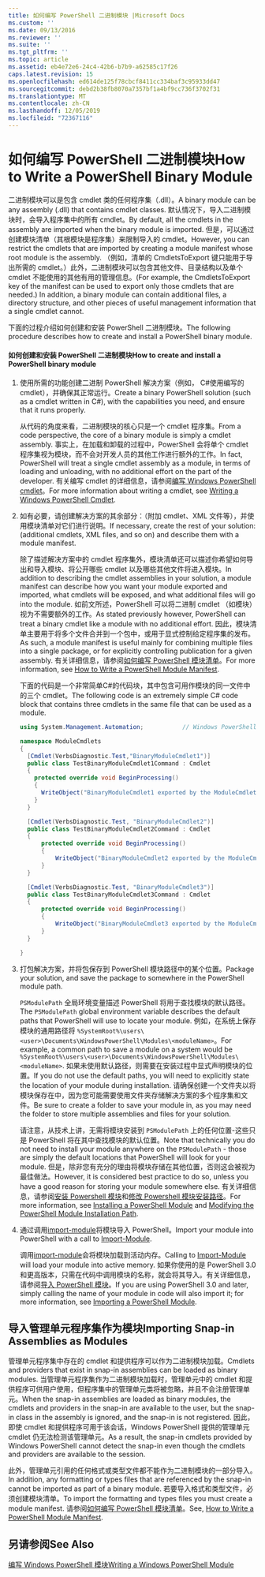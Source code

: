 ```yaml
---
title: 如何编写 PowerShell 二进制模块 |Microsoft Docs
ms.custom: ''
ms.date: 09/13/2016
ms.reviewer: ''
ms.suite: ''
ms.tgt_pltfrm: ''
ms.topic: article
ms.assetid: eb4e72e6-24c4-42b6-b7b9-a62585c17f26
caps.latest.revision: 15
ms.openlocfilehash: ed614de125f78cbcf8411cc334baf3c95933dd47
ms.sourcegitcommit: debd2b38fb8070a7357bf1a4bf9cc736f3702f31
ms.translationtype: MT
ms.contentlocale: zh-CN
ms.lasthandoff: 12/05/2019
ms.locfileid: "72367116"
---
```

# <a name="how-to-write-a-powershell-binary-module"></a><span data-ttu-id="b60f5-102">如何编写 PowerShell 二进制模块</span><span class="sxs-lookup"><span data-stu-id="b60f5-102">How to Write a PowerShell Binary Module</span></span>

<span data-ttu-id="b60f5-103">二进制模块可以是包含 cmdlet 类的任何程序集（.dll）。</span><span class="sxs-lookup"><span data-stu-id="b60f5-103">A binary module can be any assembly (.dll) that contains cmdlet classes.</span></span> <span data-ttu-id="b60f5-104">默认情况下，导入二进制模块时，会导入程序集中的所有 cmdlet。</span><span class="sxs-lookup"><span data-stu-id="b60f5-104">By default, all the cmdlets in the assembly are imported when the binary module is imported.</span></span> <span data-ttu-id="b60f5-105">但是，可以通过创建模块清单（其根模块是程序集）来限制导入的 cmdlet。</span><span class="sxs-lookup"><span data-stu-id="b60f5-105">However, you can restrict the cmdlets that are imported by creating a module manifest whose root module is the assembly.</span></span> <span data-ttu-id="b60f5-106">（例如，清单的 CmdletsToExport 键只能用于导出所需的 cmdlet。）此外，二进制模块可以包含其他文件、目录结构以及单个 cmdlet 不能使用的其他有用的管理信息。</span><span class="sxs-lookup"><span data-stu-id="b60f5-106">(For example, the CmdletsToExport key of the manifest can be used to export only those cmdlets that are needed.) In addition, a binary module can contain additional files, a directory structure, and other pieces of useful management information that a single cmdlet cannot.</span></span>

<span data-ttu-id="b60f5-107">下面的过程介绍如何创建和安装 PowerShell 二进制模块。</span><span class="sxs-lookup"><span data-stu-id="b60f5-107">The following procedure describes how to create and install a PowerShell binary module.</span></span>

#### <a name="how-to-create-and-install-a-powershell-binary-module"></a><span data-ttu-id="b60f5-108">如何创建和安装 PowerShell 二进制模块</span><span class="sxs-lookup"><span data-stu-id="b60f5-108">How to create and install a PowerShell binary module</span></span>

1. <span data-ttu-id="b60f5-109">使用所需的功能创建二进制 PowerShell 解决方案（例如， C#使用编写的 cmdlet），并确保其正常运行。</span><span class="sxs-lookup"><span data-stu-id="b60f5-109">Create a binary PowerShell solution (such as a cmdlet written in C#), with the capabilities you need, and ensure that it runs properly.</span></span>

   <span data-ttu-id="b60f5-110">从代码的角度来看，二进制模块的核心只是一个 cmdlet 程序集。</span><span class="sxs-lookup"><span data-stu-id="b60f5-110">From a code perspective, the core of a binary module is simply a cmdlet assembly.</span></span> <span data-ttu-id="b60f5-111">事实上，在加载和卸载的过程中，PowerShell 会将单个 cmdlet 程序集视为模块，而不会对开发人员的其他工作进行额外的工作。</span><span class="sxs-lookup"><span data-stu-id="b60f5-111">In fact, PowerShell will treat a single cmdlet assembly as a module, in terms of loading and unloading, with no additional effort on the part of the developer.</span></span> <span data-ttu-id="b60f5-112">有关编写 cmdlet 的详细信息，请参阅[编写 Windows PowerShell cmdlet](../cmdlet/writing-a-windows-powershell-cmdlet.md)。</span><span class="sxs-lookup"><span data-stu-id="b60f5-112">For more information about writing a cmdlet, see [Writing a Windows PowerShell Cmdlet](../cmdlet/writing-a-windows-powershell-cmdlet.md).</span></span>

2. <span data-ttu-id="b60f5-113">如有必要，请创建解决方案的其余部分：（附加 cmdlet、XML 文件等），并使用模块清单对它们进行说明。</span><span class="sxs-lookup"><span data-stu-id="b60f5-113">If necessary, create the rest of your solution: (additional cmdlets, XML files, and so on) and describe them with a module manifest.</span></span>

   <span data-ttu-id="b60f5-114">除了描述解决方案中的 cmdlet 程序集外，模块清单还可以描述你希望如何导出和导入模块、将公开哪些 cmdlet 以及哪些其他文件将进入模块。</span><span class="sxs-lookup"><span data-stu-id="b60f5-114">In addition to describing the cmdlet assemblies in your solution, a module manifest can describe how you want your module exported and imported, what cmdlets will be exposed, and what additional files will go into the module.</span></span>
   <span data-ttu-id="b60f5-115">如前文所述，PowerShell 可以将二进制 cmdlet （如模块）视为不需要额外的工作。</span><span class="sxs-lookup"><span data-stu-id="b60f5-115">As stated previously however, PowerShell can treat a binary cmdlet like a module with no additional effort.</span></span>
   <span data-ttu-id="b60f5-116">因此，模块清单主要用于将多个文件合并到一个包中，或用于显式控制给定程序集的发布。</span><span class="sxs-lookup"><span data-stu-id="b60f5-116">As such, a module manifest is useful mainly for combining multiple files into a single package, or for explicitly controlling publication for a given assembly.</span></span>
   <span data-ttu-id="b60f5-117">有关详细信息，请参阅[如何编写 PowerShell 模块清单](how-to-write-a-powershell-module-manifest.md)。</span><span class="sxs-lookup"><span data-stu-id="b60f5-117">For more information, see [How to Write a PowerShell Module Manifest](how-to-write-a-powershell-module-manifest.md).</span></span>

   <span data-ttu-id="b60f5-118">下面的代码是一个非常简单C#的代码块，其中包含可用作模块的同一文件中的三个 cmdlet。</span><span class="sxs-lookup"><span data-stu-id="b60f5-118">The following code is an extremely simple C# code block that contains three cmdlets in the same file that can be used as a module.</span></span>

   ```csharp
   using System.Management.Automation;           // Windows PowerShell namespace.

   namespace ModuleCmdlets
   {
     [Cmdlet(VerbsDiagnostic.Test,"BinaryModuleCmdlet1")]
     public class TestBinaryModuleCmdlet1Command : Cmdlet
     {
       protected override void BeginProcessing()
       {
         WriteObject("BinaryModuleCmdlet1 exported by the ModuleCmdlets module.");
       }
     }

     [Cmdlet(VerbsDiagnostic.Test, "BinaryModuleCmdlet2")]
     public class TestBinaryModuleCmdlet2Command : Cmdlet
     {
         protected override void BeginProcessing()
         {
             WriteObject("BinaryModuleCmdlet2 exported by the ModuleCmdlets module.");
         }
     }

     [Cmdlet(VerbsDiagnostic.Test, "BinaryModuleCmdlet3")]
     public class TestBinaryModuleCmdlet3Command : Cmdlet
     {
         protected override void BeginProcessing()
         {
             WriteObject("BinaryModuleCmdlet3 exported by the ModuleCmdlets module.");
         }
     }

   }
   ```

3. <span data-ttu-id="b60f5-119">打包解决方案，并将包保存到 PowerShell 模块路径中的某个位置。</span><span class="sxs-lookup"><span data-stu-id="b60f5-119">Package your solution, and save the package to somewhere in the PowerShell module path.</span></span>

   <span data-ttu-id="b60f5-120">`PSModulePath` 全局环境变量描述 PowerShell 将用于查找模块的默认路径。</span><span class="sxs-lookup"><span data-stu-id="b60f5-120">The `PSModulePath` global environment variable describes the default paths that PowerShell will use to locate your module.</span></span> <span data-ttu-id="b60f5-121">例如，在系统上保存模块的通用路径将 `%SystemRoot%\users\<user>\Documents\WindowsPowerShell\Modules\<moduleName>`。</span><span class="sxs-lookup"><span data-stu-id="b60f5-121">For example, a common path to save a module on a system would be `%SystemRoot%\users\<user>\Documents\WindowsPowerShell\Modules\<moduleName>`.</span></span> <span data-ttu-id="b60f5-122">如果未使用默认路径，则需要在安装过程中显式声明模块的位置。</span><span class="sxs-lookup"><span data-stu-id="b60f5-122">If you do not use the default paths, you will need to explicitly state the location of your module during installation.</span></span> <span data-ttu-id="b60f5-123">请确保创建一个文件夹以将模块保存在中，因为您可能需要使用文件夹存储解决方案的多个程序集和文件。</span><span class="sxs-lookup"><span data-stu-id="b60f5-123">Be sure to create a folder to save your module in, as you may need the folder to store multiple assemblies and files for your solution.</span></span>

   <span data-ttu-id="b60f5-124">请注意，从技术上讲，无需将模块安装到 `PSModulePath` 上的任何位置-这些只是 PowerShell 将在其中查找模块的默认位置。</span><span class="sxs-lookup"><span data-stu-id="b60f5-124">Note that technically you do not need to install your module anywhere on the `PSModulePath` - those are simply the default locations that PowerShell will look for your module.</span></span> <span data-ttu-id="b60f5-125">但是，除非您有充分的理由将模块存储在其他位置，否则这会被视为最佳做法。</span><span class="sxs-lookup"><span data-stu-id="b60f5-125">However, it is considered best practice to do so, unless you have a good reason for storing your module somewhere else.</span></span> <span data-ttu-id="b60f5-126">有关详细信息，请参阅[安装 Powershell 模块](./installing-a-powershell-module.md)和[修改 Powershell 模块安装路径](./modifying-the-psmodulepath-installation-path.md)。</span><span class="sxs-lookup"><span data-stu-id="b60f5-126">For more information, see [Installing a PowerShell Module](./installing-a-powershell-module.md) and [Modifying the PowerShell Module Installation Path](./modifying-the-psmodulepath-installation-path.md).</span></span>

4. <span data-ttu-id="b60f5-127">通过调用[import-module](/powershell/module/Microsoft.PowerShell.Core/Import-Module)将模块导入 PowerShell。</span><span class="sxs-lookup"><span data-stu-id="b60f5-127">Import your module into PowerShell with a call to [Import-Module](/powershell/module/Microsoft.PowerShell.Core/Import-Module).</span></span>

   <span data-ttu-id="b60f5-128">调用[import-module](/powershell/module/Microsoft.PowerShell.Core/Import-Module)会将模块加载到活动内存。</span><span class="sxs-lookup"><span data-stu-id="b60f5-128">Calling to [Import-Module](/powershell/module/Microsoft.PowerShell.Core/Import-Module) will load your module into active memory.</span></span> <span data-ttu-id="b60f5-129">如果你使用的是 PowerShell 3.0 和更高版本，只需在代码中调用模块的名称，就会将其导入。有关详细信息，请参阅[导入 PowerShell 模块](./importing-a-powershell-module.md)。</span><span class="sxs-lookup"><span data-stu-id="b60f5-129">If you are using PowerShell 3.0 and later, simply calling the name of your module in code will also import it; for more information, see [Importing a PowerShell Module](./importing-a-powershell-module.md).</span></span>

## <a name="importing-snap-in-assemblies-as-modules"></a><span data-ttu-id="b60f5-130">导入管理单元程序集作为模块</span><span class="sxs-lookup"><span data-stu-id="b60f5-130">Importing Snap-in Assemblies as Modules</span></span>

<span data-ttu-id="b60f5-131">管理单元程序集中存在的 cmdlet 和提供程序可以作为二进制模块加载。</span><span class="sxs-lookup"><span data-stu-id="b60f5-131">Cmdlets and providers that exist in snap-in assemblies can be loaded as binary modules.</span></span> <span data-ttu-id="b60f5-132">当管理单元程序集作为二进制模块加载时，管理单元中的 cmdlet 和提供程序可供用户使用，但程序集中的管理单元类将被忽略，并且不会注册管理单元。</span><span class="sxs-lookup"><span data-stu-id="b60f5-132">When the snap-in assemblies are loaded as binary modules, the cmdlets and providers in the snap-in are available to the user, but the snap-in class in the assembly is ignored, and the snap-in is not registered.</span></span> <span data-ttu-id="b60f5-133">因此，即使 cmdlet 和提供程序可用于该会话，Windows PowerShell 提供的管理单元 cmdlet 仍无法检测该管理单元。</span><span class="sxs-lookup"><span data-stu-id="b60f5-133">As a result, the snap-in cmdlets provided by Windows PowerShell cannot detect the snap-in even though the cmdlets and providers are available to the session.</span></span>

<span data-ttu-id="b60f5-134">此外，管理单元引用的任何格式或类型文件都不能作为二进制模块的一部分导入。</span><span class="sxs-lookup"><span data-stu-id="b60f5-134">In addition, any formatting or types files that are referenced by the snap-in cannot be imported as part of a binary module.</span></span>
<span data-ttu-id="b60f5-135">若要导入格式和类型文件，必须创建模块清单。</span><span class="sxs-lookup"><span data-stu-id="b60f5-135">To import the formatting and types files you must create a module manifest.</span></span>
<span data-ttu-id="b60f5-136">请参阅[如何编写 PowerShell 模块清单](how-to-write-a-powershell-module-manifest.md)。</span><span class="sxs-lookup"><span data-stu-id="b60f5-136">See, [How to Write a PowerShell Module Manifest](how-to-write-a-powershell-module-manifest.md).</span></span>

## <a name="see-also"></a><span data-ttu-id="b60f5-137">另请参阅</span><span class="sxs-lookup"><span data-stu-id="b60f5-137">See Also</span></span>

[<span data-ttu-id="b60f5-138">编写 Windows PowerShell 模块</span><span class="sxs-lookup"><span data-stu-id="b60f5-138">Writing a Windows PowerShell Module</span></span>](./writing-a-windows-powershell-module.md)

